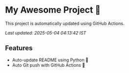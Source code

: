 # My Awesome Project 🚀

This project is automatically updated using GitHub Actions.

_Last updated: 2025-05-04 04:13:42 IST_

## Features
- Auto-update README using Python 🐍
- Auto Git push with GitHub Actions 🤖
